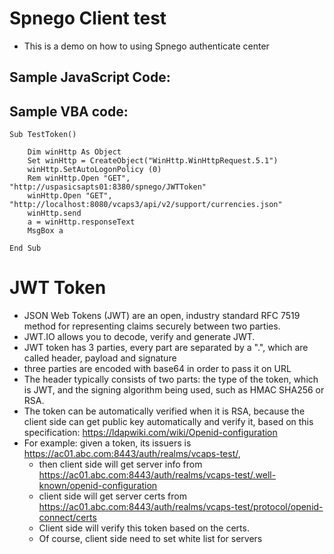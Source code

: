 Spnego Client test 
=========

+ This is a demo on how to using Spnego authenticate center

## Sample JavaScript Code:

## Sample VBA code:
```
Sub TestToken()

    Dim winHttp As Object
    Set winHttp = CreateObject("WinHttp.WinHttpRequest.5.1")
    winHttp.SetAutoLogonPolicy (0)    
    Rem winHttp.Open "GET", "http://uspasicsapts01:8380/spnego/JWTToken"
    winHttp.Open "GET", "http://localhost:8080/vcaps3/api/v2/support/currencies.json"
    winHttp.send
    a = winHttp.responseText
    MsgBox a
        
End Sub
```


# JWT Token 
+ JSON Web Tokens (JWT) are an open, industry standard RFC 7519 method for representing claims securely between two parties.
+ JWT.IO allows you to decode, verify and generate JWT.
+ JWT token has 3 parties, every part are separated by a ".", which are called header, payload and signature
+ three parties are encoded with base64 in order to pass it on URL
+ The header typically consists of two parts: the type of the token, which is JWT, and the signing algorithm being used, such as HMAC SHA256 or RSA.
+ The token can be automatically verified when it is RSA, because the client side can get public key automatically and verify it, based on this specification: https://ldapwiki.com/wiki/Openid-configuration
+ For example: given a token, its issuers is https://ac01.abc.com:8443/auth/realms/vcaps-test/, 
    + then client side will get server info from https://ac01.abc.com:8443/auth/realms/vcaps-test/.well-known/openid-configuration
    + client side will get server certs from https://ac01.abc.com:8443/auth/realms/vcaps-test/protocol/openid-connect/certs 
    + Client side will verify this token based on the certs.
    + Of course, client side need to set white list for servers
